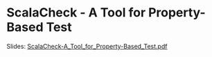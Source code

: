 # ScalaCheck - A Tool for Property-Based Test

Slides: [ScalaCheck-A_Tool_for_Property-Based_Test.pdf](ScalaCheck-A_Tool_for_Property-Based_Test.pdf)
